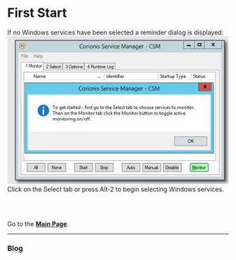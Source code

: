 # First Start
If no Windows services have been selected a reminder dialog is displayed:<br/>
![Reminder dialog](res/ss-getting-started.jpg "Reminder dialog")<br/>
Click on the Select tab or press Alt-2 to begin selecting Windows services.


<br/>
<br/>

Go to the [**Main Page**](index).

---

### Blog
